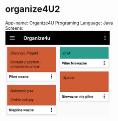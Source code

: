 # organize4U2
App-name: Organize4U
Programing Language: Java  
Screens:  
![Alt text](/app/1.png?raw=true "Notes Activity")

